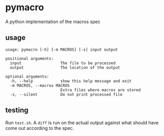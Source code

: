 # pymacro

A python implementation of the macros spec

## usage
```
usage: pymacro [-h] [-m MACROS] [-s] input output

positional arguments:
  input                 The file to be processed
  output                The location of the output

optional arguments:
  -h, --help            show this help message and exit
  -m MACROS, --macros MACROS
                        Extra files where macros are stored
  -s, --silent          Do not print processed file

```

## testing

Run `test.sh`.
A `diff` is run on the actual output against what should have come out according
to the spec.

